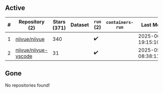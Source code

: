 ## Active
| # | Repository (2) | Stars (371) | Dataset | `run` (2) | `containers-run` | Last Modified |
| --- | --- | --- | --- | --- | --- | --- |
| 1 | [niivue/niivue](https://github.com/niivue/niivue) | 340 |  | :heavy_check_mark: |  | 2025-06-06 19:15:10+00:00 |
| 2 | [niivue/niivue-vscode](https://github.com/niivue/niivue-vscode) | 31 |  | :heavy_check_mark: |  | 2025-05-12 08:38:11+00:00 |

## Gone
No repositories found!
